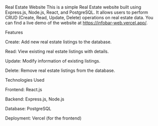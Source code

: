 Real Estate Website
This is a simple Real Estate website built using Express.js, Node.js, React, and PostgreSQL. It allows users to perform CRUD (Create, Read, Update, Delete) operations on real estate data. You can find a live demo of the website at https://infobar-web.vercel.app/.


Features

Create: Add new real estate listings to the database.

Read: View existing real estate listings with details.

Update: Modify information of existing listings.

Delete: Remove real estate listings from the database.


Technologies Used

Frontend: React.js

Backend: Express.js, Node.js

Database: PostgreSQL

Deployment: Vercel (for the frontend)
